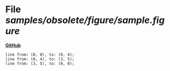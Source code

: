 # File _samples/obsolete/figure/sample.figure_
**[GitHub](https://github.com/softlang/yas/blob/master/samples/obsolete/figure/sample.figure)**
```
line from: (0, 0), to: (0, 4);
line from: (0, 4), to: (3, 5);
line from: (3, 5), to: (0, 0);
```
